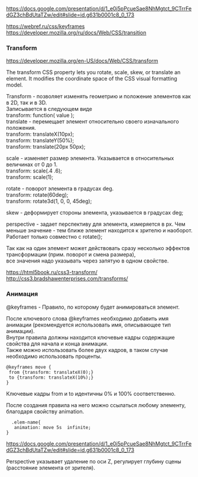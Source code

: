 https://docs.google.com/presentation/d/1_e0i5pPcueSae8NhMgtct_9CTrrFedGZ3chBdUtaTZw/edit#slide=id.g631b0001c8_0_173

https://webref.ru/css/keyframes  
https://developer.mozilla.org/ru/docs/Web/CSS/transition

### Transform  

https://developer.mozilla.org/en-US/docs/Web/CSS/transform

The transform CSS property lets you rotate, scale, skew, or translate an element. It modifies the coordinate space of the CSS visual formatting model.

Transform - позволяет изменять геометрию и положение элементов как в 2D, так и в 3D.  
Записывается в следующем виде  
transform: function( value );  
translate - перемещает элемент относительно своего изначального положения.  
transform: translateX(10px);  
transform: translateY(50%);  
transform: translate(20px 50px);

scale - изменяет размер элемента. Указывается в относительных величинах от 0 до 1.  
transform: scale(.4 .6);  
transform: scale(1);

rotate - поворот элемента в градусах deg.  
transform: rotate(60deg);  
transform: rotate3d(1, 0, 0, 45deg);

skew - деформирует стороны элемента, указывается в градусах deg;

perspective - задает перспективу для элемента, измеряется в px. Чем меньше значение - тем ближе элемент находится к зрителю и наоборот.    
Работает только совместно с rotate();

Так как на один элемент может действовать сразу несколько эффектов трансформации (прим. поворот и смена размера),   
все значения надо указывать через запятую в одном свойстве.

https://html5book.ru/css3-transform/  
http://css3.bradshawenterprises.com/transforms/


### Анимация
  
@keyframes - Правило, по которому будет анимироваться элемент.  
  
 После ключевого слова @keyframes необходимо добавить имя анимации (рекомендуется использовать имя, описывающее тип анимации).  
  Внутри правила должны находится ключевые кадры содержащие свойства для начала и конца анимации.  
Также можно использовать более двух кадров, в таком случае необходимо использовать проценты.
  ```
  @keyframes move {
   from {transform: translateX(0);}
   to {transform: translateX(10%);}
}
```
Ключевые кадры from и to идентичны 0% и 100% соответственно.  
  
 После создания правила на него можно ссылаться любому элементу, благодаря свойству animation.

```
  .elem-name{
   animation: move 5s  infinite;
}
```
  
https://docs.google.com/presentation/d/1_e0i5pPcueSae8NhMgtct_9CTrrFedGZ3chBdUtaTZw/edit#slide=id.g631b0001c8_0_173  
  
  
Perspective указывает удаление по оси Z, регулирует глубину сцены (расстояние элемента от зрителя).
